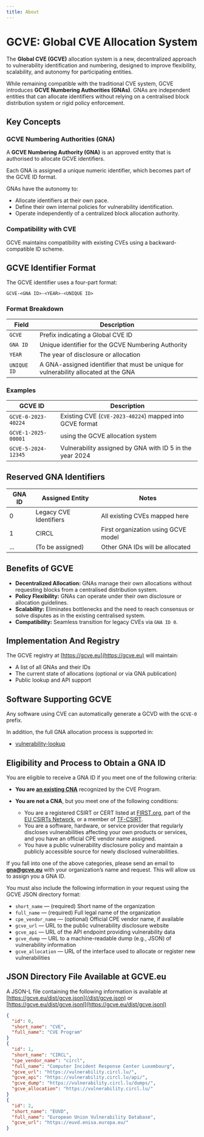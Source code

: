 ```yaml
---
title: About 
---
```


# GCVE: Global CVE Allocation System

The **Global CVE (GCVE)** allocation system is a new, decentralized approach to vulnerability identification and numbering, designed to improve flexibility, scalability, and autonomy for participating entities. 

While remaining compatible with the traditional CVE system, GCVE introduces **GCVE Numbering Authorities (GNAs)**. GNAs are independent entities that can allocate identifiers without relying on a centralised block distribution system or rigid policy enforcement.

## Key Concepts

### GCVE Numbering Authorities (GNA)

A **GCVE Numbering Authority (GNA)** is an approved entity that is authorised to allocate GCVE identifiers.

Each GNA is assigned a unique numeric identifier, which becomes part of the GCVE ID format.

GNAs have the autonomy to:

- Allocate identifiers at their own pace.
- Define their own internal policies for vulnerability identification.
- Operate independently of a centralized block allocation authority.

### Compatibility with CVE

GCVE maintains compatibility with existing CVEs using a backward-compatible ID scheme.

## GCVE Identifier Format

The GCVE identifier uses a four-part format:

`GCVE-<GNA ID>-<YEAR>-<UNIQUE ID>`

### Format Breakdown

| Field       | Description                                                         |
|-------------|---------------------------------------------------------------------|
| `GCVE`      | Prefix indicating a Global CVE ID |
| `GNA ID`    | Unique identifier for the GCVE Numbering Authority                  |
| `YEAR`      | The year of disclosure or allocation                                |
| `UNIQUE ID` | A GNA-assigned identifier that must be unique for vulnerability allocated at the GNA |                 

### Examples

| GCVE ID              | Description                                                |
|----------------------|------------------------------------------------------------|
| `GCVE-0-2023-40224`  | Existing CVE (`CVE-2023-40224`) mapped into GCVE format     |
| `GCVE-1-2025-00001`  | using the GCVE allocation system           |
| `GCVE-5-2024-12345`  | Vulnerability assigned by GNA with ID 5 in the year 2024   |

## Reserved GNA Identifiers

| GNA ID | Assigned Entity       | Notes                                |
|--------|------------------------|--------------------------------------|
| 0      | Legacy CVE Identifiers | All existing CVEs mapped here        |
| 1      | CIRCL                  | First organization using GCVE model  |
| ...    | (To be assigned)       | Other GNA IDs will be allocated      |

## Benefits of GCVE

- **Decentralized Allocation:** GNAs manage their own allocations without requesting blocks from a centralised distribution system.
- **Policy Flexibility:** GNAs can operate under their own disclosure or allocation guidelines.
- **Scalability:** Eliminates bottlenecks and the need to reach consensus or solve disputes as in the existing centralised system.
- **Compatibility:** Seamless transition for legacy CVEs via `GNA ID 0`.

## Implementation And Registry

The GCVE registry at [https://gcve.eu](https://gcve.eu) will maintain:

- A list of all GNAs and their IDs
- The current state of allocations (optional or via GNA publication)
- Public lookup and API support

## Software Supporting GCVE

Any software using CVE can automatically generate a GCVD with the `GCVE-0` prefix. 

In addition, the full GNA allocation process is supported in:

- [vulnerability-lookup](https://www.vulnerability-lookup.org)

## Eligibility and Process to Obtain a GNA ID

You are eligible to receive a GNA ID if you meet one of the following criteria:

- **You are [an existing CNA](/dist/cna_partners.json)** recognized by the CVE Program.

- **You are not a CNA**, but you meet one of the following conditions:
  - You are a registered CSIRT or CERT listed at [FIRST.org](https://www.first.org/), part of the [EU CSIRTs Network](https://csirtsnetwork.eu/), or a member of [TF-CSIRT](https://tf-csirt.org/).
  - You are a software, hardware, or service provider that regularly discloses vulnerabilities affecting your own products or services, and you have an official CPE vendor name assigned.
  - You have a public vulnerability disclosure policy and maintain a publicly accessible source for newly disclosed vulnerabilities.

If you fall into one of the above categories, please send an email to **gna@gcve.eu** with your organization’s name and request. This will allow us to assign you a GNA ID.

You must also include the following information in your request using the GCVE JSON directory format:

- `short_name` — (required) Short name of the organization  
- `full_name` — (required) Full legal name of the organization  
- `cpe_vendor_name` — (optional) Official CPE vendor name, if available  
- `gcve_url` — URL to the public vulnerability disclosure website  
- `gcve_api` — URL of the API endpoint providing vulnerability data  
- `gcve_dump` — URL to a machine-readable dump (e.g., JSON) of vulnerability information  
- `gcve_allocation` — URL of the interface used to allocate or register new vulnerabilities  


## JSON Directory File Available at GCVE.eu

A JSON-L file containing the following information is available at [https://gcve.eu/dist/gcve.json](/dist/gcve.json) or [https://gcve.eu/dist/gcve.jsonl](https://gcve.eu/dist/gcve.jsonl)

~~~json
{
  "id": 0,
  "short_name": "CVE",
  "full_name": "CVE Program"
}
{
  "id": 1,
  "short_name": "CIRCL",
  "cpe_vendor_name": "circl",
  "full_name": "Computer Incident Response Center Luxembourg",
  "gcve_url": "https://vulnerability.circl.lu/",
  "gcve_api": "https://vulnerability.circl.lu/api/",
  "gcve_dump": "https://vulnerability.circl.lu/dumps/",
  "gcve_allocation": "https://vulnerability.circl.lu/"
}
{
  "id": 2,
  "short_name": "EUVD",
  "full_name": "European Union Vulnerability Database",
  "gcve_url": "https://euvd.enisa.europa.eu/"
}
~~~

